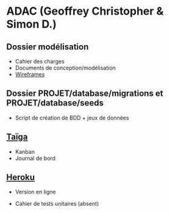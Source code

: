 # ADAC (Geoffrey Christopher & Simon D.)

## Dossier modélisation
- Cahier des charges
- Documents de conception/modélisation
- [Wireframes](https://marvelapp.com/5j05adh)

## Dossier PROJET/database/migrations et PROJET/database/seeds
- Script de création de BDD + jeux de données

## [Taïga](https://tree.taiga.io/project/ledocteur-adac/)
- Kanban
- Journal de bord

## [Heroku](https://adacsimplon.herokuapp.com)
- Version en ligne

- Cahier de tests unitaires (absent)
